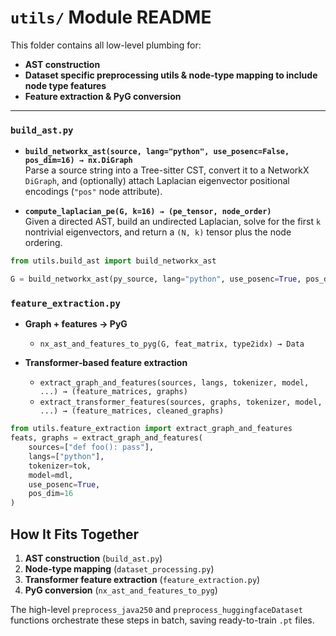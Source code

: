 # `utils/` Module README

This folder contains all low-level plumbing for:

- **AST construction**  
- **Dataset specific preprocessing utils & node-type mapping to include node type features**  
- **Feature extraction & PyG conversion**  

---

### `build_ast.py`

- **`build_networkx_ast(source, lang="python", use_posenc=False, pos_dim=16) → nx.DiGraph`**  
  Parse a source string into a Tree-sitter CST, convert it to a NetworkX `DiGraph`, and (optionally) attach Laplacian eigenvector positional encodings (`"pos"` node attribute).

- **`compute_laplacian_pe(G, k=16) → (pe_tensor, node_order)`**  
  Given a directed AST, build an undirected Laplacian, solve for the first `k` nontrivial eigenvectors, and return a `(N, k)` tensor plus the node ordering.

```python
from utils.build_ast import build_networkx_ast

G = build_networkx_ast(py_source, lang="python", use_posenc=True, pos_dim=32)
```

### `feature_extraction.py`

- **Graph + features → PyG**

    -  `nx_ast_and_features_to_pyg(G, feat_matrix, type2idx) → Data`
- **Transformer‐based feature extraction**

    -  `extract_graph_and_features(sources, langs, tokenizer, model, ...) → (feature_matrices, graphs)`
    -  `extract_transformer_features(sources, graphs, tokenizer, model, ...) → (feature_matrices, cleaned_graphs)`


```python
from utils.feature_extraction import extract_graph_and_features
feats, graphs = extract_graph_and_features(
    sources=["def foo(): pass"],
    langs=["python"],
    tokenizer=tok,
    model=mdl,
    use_posenc=True,
    pos_dim=16
)
```


## How It Fits Together

1. **AST construction** (`build_ast.py`)  
2. **Node-type mapping** (`dataset_processing.py`)  
3. **Transformer feature extraction** (`feature_extraction.py`)  
4. **PyG conversion** (`nx_ast_and_features_to_pyg`)

The high-level `preprocess_java250` and `preprocess_huggingfaceDataset` functions orchestrate these steps in batch, saving ready-to-train `.pt` files.

